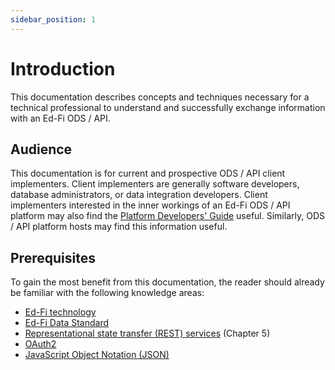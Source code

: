 ```yaml
---
sidebar_position: 1
---
```


# Introduction

This documentation describes concepts and techniques necessary for a technical
professional to understand and successfully exchange information with an Ed-Fi
ODS / API.

## Audience

This documentation is for current and prospective ODS / API client implementers.
Client implementers are generally software developers, database administrators,
or data integration developers. Client implementers interested in the inner
workings of an Ed-Fi ODS / API platform may also find the [Platform Developers'
Guide](https://edfi.atlassian.net/wiki/spaces/ODSAPIS3V54/pages/22774309/Platform+Developers+Guide)
useful. Similarly, ODS / API platform hosts may find this information useful.

## Prerequisites

To gain the most benefit from this documentation, the reader should already be
familiar with the following knowledge areas:

* [Ed-Fi technology](https://www.ed-fi.org/)
* [Ed-Fi Data Standard](https://edfi.atlassian.net/wiki/spaces/EFDS32/overview)
* [Representational state transfer (REST)
    services](https://www.ics.uci.edu/~fielding/pubs/dissertation/fielding_dissertation.pdf)
    (Chapter 5)
* [OAuth2](https://tools.ietf.org/html/rfc6749)
* [JavaScript Object Notation (JSON)](http://www.json.org/)

